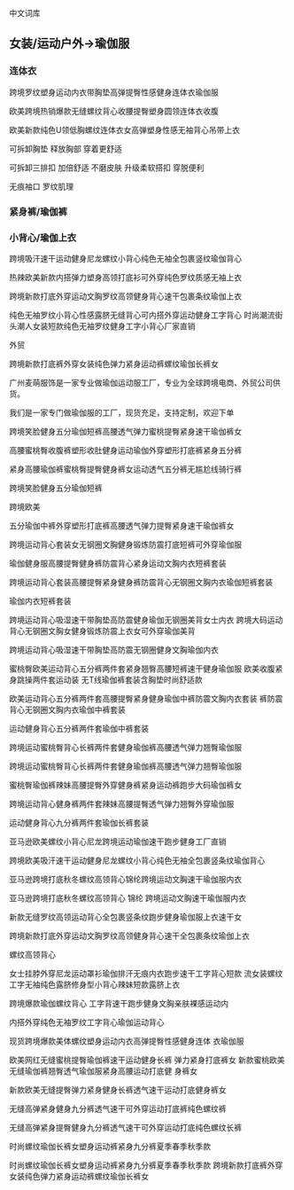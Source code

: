 中文词库

## 女装/运动户外->瑜伽服

### 连体衣

跨境罗纹塑身运动内衣带胸垫高弹提臀性感健身连体衣瑜伽服

欧美跨境热销爆款无缝螺纹背心收腰提臀塑身圆领连体衣收腹

欧美新款纯色U领低胸螺纹连体衣女高弹塑身性感无袖背心吊带上衣

可拆卸胸垫 释放胸部 穿着更舒适

可拆卸三排扣 加倍舒适 不磨皮肤 升级柔软搭扣 穿脱便利

无痕袖口 罗纹肌理

### 紧身裤/瑜伽裤

### 小背心/瑜伽上衣

跨境吸汗速干运动健身尼龙螺纹小背心纯色无袖全包裹竖纹瑜伽背心

热辣欧美新款内搭弹力塑身高领打底衫可外穿纯色罗纹质感无袖上衣


跨境新款打底外穿运动文胸罗纹高领健身背心速干包裹条纹瑜伽上衣

纯色无袖罗纹小背心性感露脐无缝背心可内搭外穿运动健身工字背心
时尚潮流街头潮人女装短款纯色无袖罗纹健身工字小背心厂家直销

外贸

跨境新款打底裤外穿女装纯色弹力紧身运动裤螺纹瑜伽长裤女

广州麦萌服饰是一家专业做瑜伽运动服工厂，专业为全球跨境电商、外贸公司供货。

我们是一家专门做瑜伽服的工厂，现货充足，支持定制，欢迎下单

跨境笑脸健身五分瑜伽短裤高腰透气弹力蜜桃提臀紧身速干瑜伽裤女

高腰蜜桃臀收腹裤塑形收肚健身运动瑜伽外穿塑形打底裤紧身五分裤

紧身高腰瑜伽裤蜜桃臀提臀健身裤女运动透气五分裤无尴尬线骑行裤

跨境笑脸健身五分瑜伽短裤

跨境欧美 

五分瑜伽中裤外穿塑形打底裤高腰透气弹力提臀紧身速干瑜伽裤女


跨境运动背心套装女无钢圈文胸健身锻炼防震打底短裤可外穿瑜伽服

瑜伽健身服高腰提臀健身裤防震背心紧身运动文胸内衣短裤套装


跨境运动背心套装高腰提臀紧身健身裤防震背心无钢圈文胸内衣瑜伽短裤套装

瑜伽内衣短裤套装


跨境运动背心吸湿速干带胸垫高防震健身瑜伽无钢圈美背女士内衣
跨境大码运动背心无钢圈文胸女健身锻炼防震上衣女可外穿瑜伽美背

跨境运动背心吸湿速干带胸垫高防震无钢圈健身文胸瑜伽内衣

蜜桃臀欧美运动背心五分裤两件套紧身翘臀高腰短裤速干健身瑜伽服
欧美收腹紧身跳操两件套运动装 无T线瑜伽裤套装含胸垫时尚舒适款

欧美运动背心五分裤两件套高腰提臀紧身健身瑜伽中裤防震文胸内衣套装
裤防震背心无钢圈文胸内衣瑜伽中裤套装

运动健身背心五分裤两件套瑜伽中裤套装

跨境运动蜜桃臀背心长裤两件套健身瑜伽裤高腰透气弹力翘臀瑜伽服

跨境运动蜜桃臀背心长裤两件套健身瑜伽裤高腰透气弹力翘臀瑜伽服

蜜桃臀瑜伽裤辣妹高腰提臀外穿健身裤紧身运动裤跑步大码瑜伽裤女

跨境运动背心健身裤两件套辣妹高腰提臀透气弹力翘臀外穿瑜伽服

运动健身背心九分裤两件套瑜伽长裤套装


亚马逊欧美螺纹小背心尼龙跨境运动瑜伽速干跑步健身工厂直销

跨境欧美吸汗速干运动健身尼龙螺纹小背心纯色无袖全包裹竖条纹瑜伽背心







亚马逊跨境打底秋冬螺纹高领背心锦纶跨境运动文胸速干瑜伽服内衣




亚马逊跨境打底秋冬螺纹高领背心 锦纶 跨境运动文胸速干瑜伽服内衣

新款无缝罗纹高领运动背心全包裹竖条纹跑步健身瑜伽服上衣速干女

跨境新款打底外穿运动文胸罗纹高领健身背心速干全包裹条纹瑜伽上衣

螺纹高领背心

女士挂脖外穿尼龙运动罩衫瑜伽排汗无痕内衣跑步速干工字背心短款
流女装螺纹工字无袖纯色露脐修身型小背心辣妹短款露脐上衣

跨境爆款瑜伽螺纹背心 工字背速干跑步健身文胸亲肤裸感运动内

内搭外穿纯色无袖罗纹工字背心瑜伽运动背心


现货跨境爆款美体螺纹塑身运动内衣高弹提臀性感健身连体
衣瑜伽服



欧美网红无缝蜜桃提臀瑜伽裤速干运动健身长裤 弹力紧身打底裤女
新款蜜桃欧美无缝瑜伽裤翘臀透气瑜伽服紧身高腰运动打底健
身裤女

新款欧美无缝提臀弹力紧身健身长裤透气速干运动打底健身裤女

无缝高弹紧身健身九分裤透气速干可外穿运动打底裤纯色螺纹裤

无缝高弹紧身提臀健身九分裤透气速干可外穿运动打底纯色螺纹长裤

时尚螺纹瑜伽长裤女塑身运动裤紧身九分裤夏季春季秋季款

时尚螺纹瑜伽长裤女塑身运动裤紧身九分裤夏季春季秋季款
跨境新款打底裤外穿女装纯色弹力紧身运动裤螺纹瑜伽长裤女



